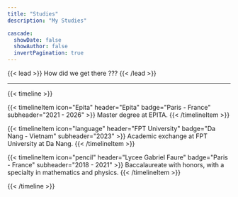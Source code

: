 ```yaml
---
title: "Studies"
description: "My Studies"

cascade:
  showDate: false
  showAuthor: false
  invertPagination: true
---
```


{{< lead >}}
How did we get there ???
{{< /lead >}}

--- 

{{< timeline >}}

{{< timelineItem icon="Epita" header="Epita" badge="Paris - France" subheader="2021 - 2026" >}}
Master degree at EPITA. 
{{< /timelineItem >}}

{{< timelineItem icon="language" header="FPT University" badge="Da Nang - Vietnam" subheader="2023" >}}
Academic exchange at FPT University at Da Nang.
{{< /timelineItem >}}

{{< timelineItem icon="pencil" header="Lycee Gabriel Faure" badge="Paris - France" subheader="2018 - 2021" >}}
Baccalaureate with honors, with a specialty in mathematics and physics.
{{< /timelineItem >}}

{{< /timeline >}}